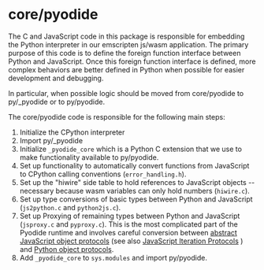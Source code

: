# core/pyodide

The C and JavaScript code in this package is responsible for embedding the
Python interpreter in our emscripten js/wasm application. The primary purpose of
this code is to define the foreign function interface between Python and
JavaScript. Once this foreign function interface is defined, more complex
behaviors are better defined in Python when possible for easier development and
debugging.

In particular, when possible logic should be moved from core/pyodide to
py/\_pyodide or to py/pyodide.

The core/pyodide code is responsible for the following main steps:

1. Initialize the CPython interpreter
2. Import py/\_pyodide
3. Initialize `_pyodide_core` which is a Python C extension that we use to make
   functionality available to py/pyodide.
4. Set up functionality to automatically convert functions from JavaScript to
   CPython calling conventions (`error_handling.h`).
5. Set up the "hiwire" side table to hold references to JavaScript objects --
   necessary because wasm variables can only hold numbers (`hiwire.c`).
6. Set up type conversions of basic types between Python and JavaScript
   (`js2python.c` and `python2js.c`).
7. Set up Proxying of remaining types between Python and JavaScript (`jsproxy.c`
   and `pyproxy.c`). This is the most complicated part of the Pyodide runtime
   and involves careful conversion between [abstract JavaScript object
   protocols](https://developer.mozilla.org/en-US/docs/Web/JavaScript/Reference/Global_Objects/Proxy)
   (see also [JavaScript Iteration
   Protocols](https://developer.mozilla.org/en-US/docs/Web/JavaScript/Reference/Iteration_protocols)
   )
   and [Python object protocols](https://docs.python.org/3/c-api/abstract.html).
8. Add `_pyodide_core` to `sys.modules` and import py/pyodide.

